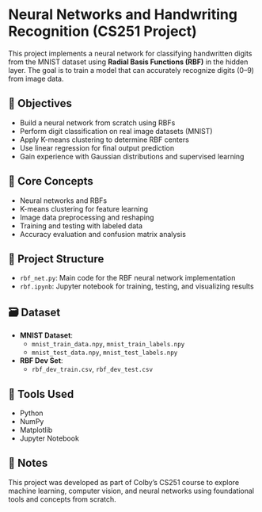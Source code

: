 # Neural Networks and Handwriting Recognition (CS251 Project)

This project implements a neural network for classifying handwritten digits from the MNIST dataset using **Radial Basis Functions (RBF)** in the hidden layer. The goal is to train a model that can accurately recognize digits (0–9) from image data.

## 🎯 Objectives
- Build a neural network from scratch using RBFs
- Perform digit classification on real image datasets (MNIST)
- Apply K-means clustering to determine RBF centers
- Use linear regression for final output prediction
- Gain experience with Gaussian distributions and supervised learning

## 🧠 Core Concepts
- Neural networks and RBFs
- K-means clustering for feature learning
- Image data preprocessing and reshaping
- Training and testing with labeled data
- Accuracy evaluation and confusion matrix analysis

## 🧪 Project Structure
- `rbf_net.py`: Main code for the RBF neural network implementation
- `rbf.ipynb`: Jupyter notebook for training, testing, and visualizing results

## 🗃️ Dataset
- **MNIST Dataset**:
  - `mnist_train_data.npy`, `mnist_train_labels.npy`
  - `mnist_test_data.npy`, `mnist_test_labels.npy`
- **RBF Dev Set**:
  - `rbf_dev_train.csv`, `rbf_dev_test.csv`

## 🔧 Tools Used
- Python
- NumPy
- Matplotlib
- Jupyter Notebook

## 📌 Notes
This project was developed as part of Colby’s CS251 course to explore machine learning, computer vision, and neural networks using foundational tools and concepts from scratch.

